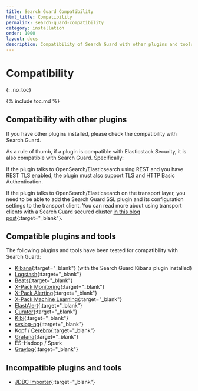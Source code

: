 ```yaml
---
title: Search Guard Compatibility
html_title: Compatibility
permalink: search-guard-compatibility
category: installation
order: 1000
layout: docs
description: Compatibility of Search Guard with other plugins and tools like Dashboards/Kibana, logstash, Beats, Grafana or Cerebro. 
---
```

<!---
Copyright 2020 floragunn GmbH
-->
# Compatibility
{: .no_toc}

{% include toc.md %}

## Compatibility with other plugins

If you have other plugins installed, please check the compatibility with Search Guard.

As a rule of thumb, if a plugin is compatible with Elasticstack Security, it is also compatible with Search Guard. Specifically:

If the plugin talks to OpenSearch/Elasticsearch using REST and you have REST TLS enabled, the plugin must also support TLS and HTTP Basic Authentication.

If the plugin talks to OpenSearch/Elasticsearch on the transport layer, you need to be able to add the Search Guard SSL plugin and its configuration settings to the transport client. You can read more about using transport clients with a Search Guard secured cluster [in this blog post](https://search-guard.com/searchguard-elasicsearch-transport-clients/){:target="_blank"}.

## Compatible plugins and tools

The following plugins and tools have been tested for compatibility with Search Guard:

* [Kibana](https://www.elastic.co/de/products/kibana){:target="_blank"} (with the Search Guard Kibana plugin installed)
* [Logstash](https://www.elastic.co/de/products/logstash){:target="_blank"}
* [Beats](https://www.elastic.co/de/products/beats){:target="_blank"}
* [X-Pack Monitoring](https://www.elastic.co/guide/en/x-pack/current/xpack-monitoring.html){:target="_blank"}
* [X-Pack Alerting](https://www.elastic.co/guide/en/x-pack/current/xpack-alerting.html){:target="_blank"}
* [X-Pack Machine Learning](https://www.elastic.co/guide/en/x-pack/current/xpack-ml.html){:target="_blank"}
* [ElastAlert](https://github.com/Yelp/elastalert){:target="_blank"}
* [Curator](https://github.com/elastic/curator){:target="_blank"}
* [Kibi](https://siren.solutions/kibi/){:target="_blank"}
* [syslog-ng](https://syslog-ng.org/){:target="_blank"}
* Kopf / [Cerebro](https://github.com/lmenezes/cerebro){:target="_blank"}
* [Grafana](https://grafana.com/){:target="_blank"}
* ES-Hadoop / Spark
* [Graylog](http://docs.graylog.org/en/2.3/pages/configuration/elasticsearch.html){:target="_blank"}


## Incompatible plugins and tools

* [JDBC Importer](https://github.com/jprante/elasticsearch-jdbc){:target="_blank"}
